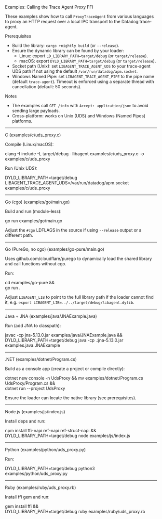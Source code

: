 Examples: Calling the Trace Agent Proxy FFI

These examples show how to call `ProxyTraceAgent` from various languages to proxy an HTTP request over a local IPC transport to the Datadog trace-agent.

Prerequisites
- Build the library: `cargo +nightly build` (or `--release`).
- Ensure the dynamic library can be found by your loader:
  - Linux: export `LD_LIBRARY_PATH=target/debug` (or `target/release`).
  - macOS: export `DYLD_LIBRARY_PATH=target/debug` (or `target/release`).
- Socket path (Unix): set `LIBAGENT_TRACE_AGENT_UDS` to your trace-agent UDS path if not using the default `/var/run/datadog/apm.socket`.
- Windows Named Pipe: set `LIBAGENT_TRACE_AGENT_PIPE` to the pipe name (default `trace-agent`). Timeout is enforced using a separate thread with cancellation (default: 50 seconds).

Notes
- The examples call `GET /info` with `Accept: application/json` to avoid sending large payloads.
- Cross-platform: works on Unix (UDS) and Windows (Named Pipes) platforms.

---

C (examples/c/uds_proxy.c)

Compile (Linux/macOS):

clang -I include -L target/debug -llibagent examples/c/uds_proxy.c -o examples/c/uds_proxy

Run (Unix UDS):

DYLD_LIBRARY_PATH=target/debug \
LIBAGENT_TRACE_AGENT_UDS=/var/run/datadog/apm.socket \
examples/c/uds_proxy

---

Go (cgo) (examples/go/main.go)

Build and run (module-less):

go run examples/go/main.go

Adjust the `#cgo` LDFLAGS in the source if using `--release` output or a different path.

---

Go (PureGo, no cgo) (examples/go-pure/main.go)

Uses github.com/cloudflare/purego to dynamically load the shared library and call functions without cgo.

Run:

cd examples/go-pure && \
go run .

Adjust `LIBAGENT_LIB` to point to the full library path if the loader cannot find it, e.g. `export LIBAGENT_LIB=../../target/debug/libagent.dylib`.

---

Java + JNA (examples/java/JNAExample.java)

Run (add JNA to classpath):

javac -cp jna-5.13.0.jar examples/java/JNAExample.java && \
DYLD_LIBRARY_PATH=target/debug java -cp .:jna-5.13.0.jar examples.java.JNAExample

---

.NET (examples/dotnet/Program.cs)

Build as a console app (create a project or compile directly):

dotnet new console -n UdsProxy && mv examples/dotnet/Program.cs UdsProxy/Program.cs && \
dotnet run --project UdsProxy

Ensure the loader can locate the native library (see prerequisites).

---

Node.js (examples/js/index.js)

Install deps and run:

npm install ffi-napi ref-napi ref-struct-napi && \
DYLD_LIBRARY_PATH=target/debug node examples/js/index.js

---

Python (examples/python/uds_proxy.py)

Run:

DYLD_LIBRARY_PATH=target/debug python3 examples/python/uds_proxy.py

---

Ruby (examples/ruby/uds_proxy.rb)

Install ffi gem and run:

gem install ffi && \
DYLD_LIBRARY_PATH=target/debug ruby examples/ruby/uds_proxy.rb
